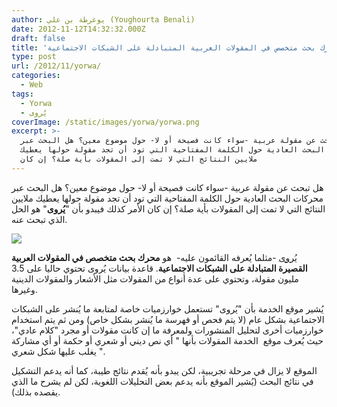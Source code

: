 ```yaml
---
author: يوغرطة بن علي (Youghourta Benali)
date: 2012-11-12T14:32:32.000Z
draft: false
title: 'يُروى: محرك بحث متخصص في المقولات العربية المتبادلة على الشبكات الاجتماعية  '
type: post
url: /2012/11/yorwa/
categories:
  - Web
tags:
  - Yorwa
  - يُروى
coverImage: /static/images/yorwa/yorwa.png
excerpt: >-
  هل تبحث عن مقولة عربية -سواء كانت فصيحة أو لا- حول موضوع معين؟ هل البحث عبر
  محركات البحث العادية حول الكلمة المفتاحية التي تود أن تجد مقولة حولها يعطيك
  ملايين النتائج التي لا تمت إلى المقولات بأية صلة؟ إن كان
---
```

هل تبحث عن مقولة عربية -سواء كانت فصيحة أو لا- حول موضوع معين؟ هل البحث عبر محركات البحث العادية حول الكلمة المفتاحية التي تود أن تجد مقولة حولها يعطيك ملايين النتائج التي لا تمت إلى المقولات بأية صلة؟ إن كان الأمر كذلك فيبدو بأن "**يُروى**" هو الحل الذي تبحث عنه.

![](/static/images/yorwa/yorwa.png)

[يُروى](http://www.yorwa.com/) -مثلما يُعرفه القائمون عليه-  هو **محرك بحث متخصص في المقولات العربية القصيرة المتبادلة على الشبكات الاجتماعية**. قاعدة بيانات يُروى تحتوي حاليا على 3.5 مليون مقولة، وتحتوي على عدة أنواع من المقولات مثل الأشعار والمقولات الدينية وغيرها.

يُشير موقع الخدمة بأن "يُروى" تستعمل خوارزميات خاصة لمتابعة ما يُنشر على الشبكات الاجتماعية بشكل عام (لا يتم فحص أو فهرسة ما يُنشر بشكل خاص) ومن ثم يتم استخدام خوارزميات أخرى لتحليل المنشورات ولمعرفة ما إن كانت مقولات أو مجرد "كلام عادي"، حيث يُعرف موقع  الخدمة المقولات بأنها " أي نص ديني أو شعري أو حكمة أو أي مشاركة يغلب عليها شكل شعري ".

الموقع لا يزال في مرحلة تجريبية، لكن يبدو بأنه يُقدم نتائج طيبة، كما أنه يدعم التشكيل في نتائج البحث (يُشير الموقع بأنه يدعم بعض التحليلات اللغوية، لكن لم يشرح ما الذي يقصده بذلك).
